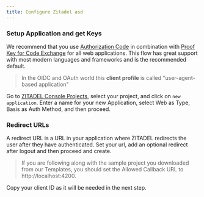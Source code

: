 ```yaml
---
title: Configure Zitadel asd
---
```


### Setup Application and get Keys

We recommend that you use [Authorization Code](architecture#Authorization_Code) in combination with [Proof Key for Code Exchange](architecture#Proof_Key_for_Code_Exchange) for all web applications.
This flow has great support with most modern languages and frameworks and is the recommended default.

> In the OIDC and OAuth world this **client profile** is called "user-agent-based application"

Go to [ZITADEL Console Projects](https://console.zitadel.ch/projects), select your project, and click on `new application`. 
Enter a name for your new Application, select Web as Type, Basis as Auth Method, and then proceed.

### Redirect URLs

A redirect URL is a URL in your application where ZITADEL redirects the user after they have authenticated. Set your url, add an optional redirect after logout and then proceed and create.

> If you are following along with the sample project you downloaded from our Templates, you should set the Allowed Callback URL to http://localhost:4200.

Copy your client ID as it will be needed in the next step.
